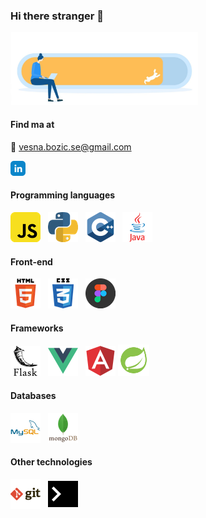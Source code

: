 ### Hi there stranger 👋


<img alt="alt_text" width="300px" src="img/bg.jpg" />

#### Find ma at

:email: vesna.bozic.se@gmail.com 

[<img alt="alt_text" src="img/linkedin.png" />](https://www.linkedin.com/in/vesna-bo%C5%BEi%C4%87/)


#### Programming languages


[<img alt="alt_text" src="img/javascript.png" />](https://developer.mozilla.org/en-US/docs/Web/JavaScript) &nbsp; [<img alt="alt_text" src="img/python.png"/>](https://docs.python.org/3/) &nbsp; [<img alt="alt_text" src="img/c.png" />](https://en.cppreference.com/w/cpp) &nbsp; [<img alt="alt_text" src="img/java.png" />](https://docs.oracle.com/en/java/javase/17/)

#### Front-end


[<img alt="alt_text" src="img/html5.png" />](https://developer.mozilla.org/en-US/docs/Web/HTML) &nbsp; [<img alt="alt_text" src="img/css3.png" />](https://developer.mozilla.org/en-US/docs/Web/CSS) &nbsp; [<img alt="alt_text" src="img/figma.png" />](https://www.figma.com/)

#### Frameworks


[<img alt="alt_text" src="img/flask.png" />](https://flask.palletsprojects.com/en/2.0.x/) &nbsp; [<img alt="alt_text" src="img/vue.png" />](https://vuejs.org/) &nbsp; [<img alt="alt_text" src="img/angular.png" />](https://angular.io/start) [<img alt="alt_text" width="50px" src="img/spring.png" />](https://spring.io/)

#### Databases

[<img alt="alt_text" src="img/mysql.png" />](https://www.mysql.com/) &nbsp; [<img alt="alt_text" src="img/mongodb.png" />](https://www.mongodb.com/)

#### Other technologies

[<img alt="alt_text" src="img/git.png" />](https://git-scm.com/) &nbsp; [<img alt="alt_text" src="img/terminal.png" />](https://www.shellscript.sh/)  

















